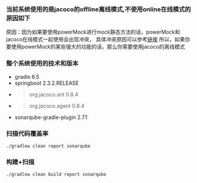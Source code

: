 ### 当前系统使用的是jacoco的offline离线模式,不使用online在线模式的原因如下
原因：因为如果要使用powerMock进行mock静态方法的话，powerMock和jacoco在线模式一起使用会出现冲突，
具体冲突原因可以参考[链接](https://github.com/powermock/powermock/wiki/Code-coverage-with-JaCoCo)
所以，如果你要使用powerMock的某些强大的功能的话，那么你需要使用jacoco的离线模式
### 整个系统使用的技术和版本
+ gradle 6.5
+ springboot 2.3.2.RELEASE
+ > org.jacoco.ant 0.8.4
+ > org.jacoco.agent 0.8.4
+ sonarqube-gradle-plugin 2.7.1

### 扫描代码覆盖率
```
./gradlew clean report sonarqube
```
### 构建+扫描
```
./gradlew clean build report sonarqube
```
